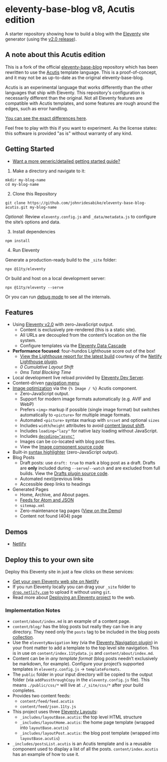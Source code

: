 # eleventy-base-blog v8, Acutis edition

A starter repository showing how to build a blog with the [Eleventy](https://www.11ty.dev/) site generator (using the [v2.0 release](https://www.11ty.dev/blog/eleventy-v2/)).

## A note about this Acutis edition

This is a fork of the official [eleventy-base-blog] repository which has been
rewritten to use the [Acutis] template language. This is a proof-of-concept, and
it may not be as up-to-date as the original eleventy-base-blog.

[eleventy-base-blog]: https://github.com/11ty/eleventy-base-blog
[acutis]: https://johnridesa.bike/acutis/

Acutis is an experimental language that works differently than the other
languages that ship with Eleventy. This repository's configuration is
necessarily different than the original. Not all Eleventy features are
compatible with Acutis templates, and some features are rough around the edges,
such as error handling.

[You can see the exact differences here](https://github.com/11ty/eleventy-base-blog/compare/main...johnridesabike:eleventy-base-blog-acutis:main).

Feel free to play with this if you want to experiment. As the license states:
this software is provided "as is" without warranty of any kind.

## Getting Started

* [Want a more generic/detailed getting started guide?](https://www.11ty.dev/docs/getting-started/)

1. Make a directory and navigate to it:

```
mkdir my-blog-name
cd my-blog-name
```

2. Clone this Repository

```
git clone https://github.com/johnridesabike/eleventy-base-blog-acutis.git my-blog-name
```

_Optional:_ Review `eleventy.config.js` and `_data/metadata.js` to configure the site’s options and data.

3. Install dependencies

```
npm install
```

4. Run Eleventy

Generate a production-ready build to the `_site` folder:

```
npx @11ty/eleventy
```

Or build and host on a local development server:

```
npx @11ty/eleventy --serve
```

Or you can run [debug mode](https://www.11ty.dev/docs/debugging/) to see all the internals.

## Features

- Using [Eleventy v2.0](https://www.11ty.dev/blog/eleventy-v2/) with zero-JavaScript output.
	- Content is exclusively pre-rendered (this is a static site).
	- All URLs are decoupled from the content’s location on the file system.
	- Configure templates via the [Eleventy Data Cascade](https://www.11ty.dev/docs/data-cascade/)
- **Performance focused**: four-hundos Lighthouse score out of the box!
	- [View the Lighthouse report for the latest build](https://eleventy-base-blog-acutis.netlify.app/reports/lighthouse/) courtesy of the [Netlify Lighthouse plugin](https://github.com/netlify/netlify-plugin-lighthouse).
	- _0 Cumulative Layout Shift_
	- _0ms Total Blocking Time_
- Local development live reload provided by [Eleventy Dev Server](https://www.11ty.dev/docs/dev-server/).
- Content-driven [navigation menu](https://www.11ty.dev/docs/plugins/navigation/)
- [Image optimization](https://www.11ty.dev/docs/plugins/image/) via the `{% Image / %}` Acutis component.
	- Zero-JavaScript output.
	- Support for modern image formats automatically (e.g. AVIF and WebP)
	- Prefers `<img>` markup if possible (single image format) but switches automatically to `<picture>` for multiple image formats.
	- Automated `<picture>` syntax markup with `srcset` and optional `sizes`
	- Includes `width`/`height` attributes to avoid [content layout shift](https://web.dev/cls/).
	- Includes `loading="lazy"` for native lazy loading without JavaScript.
	- Includes [`decoding="async"`](https://developer.mozilla.org/en-US/docs/Web/API/HTMLImageElement/decoding)
	- Images can be co-located with blog post files.
	- View the [Image component source code](https://github.com/johnridesabike/eleventy-base-blog-acutis/blob/main/eleventy.config.acutisComponents.js)
- Built-in [syntax highlighter](https://www.11ty.dev/docs/plugins/syntaxhighlight/) (zero-JavaScript output).
- Blog Posts
	- Draft posts: use `draft: true` to mark a blog post as a draft. Drafts are **only** included during `--serve`/`--watch` and are excluded from full builds. View the [Drafts plugin source code](https://github.com/johnridesabike/eleventy-base-blog-acutis/blob/main/eleventy.config.drafts.js).
	- Automated next/previous links
	- Accessible deep links to headings
- Generated Pages
	- Home, Archive, and About pages.
	- [Feeds for Atom and JSON](https://www.11ty.dev/docs/plugins/rss/)
	- `sitemap.xml`
	- Zero-maintenance tag pages ([View on the Demo](https://eleventy-base-blog-acutis.netlify.app/tags/))
	- Content not found (404) page

## Demos

- [Netlify](https://eleventy-base-blog-acutis.netlify.com/)

## Deploy this to your own site

Deploy this Eleventy site in just a few clicks on these services:

- [Get your own Eleventy web site on Netlify](https://app.netlify.com/start/deploy?repository=https://github.com/johnridesabike/eleventy-base-blog-acutis)
- If you run Eleventy locally you can drag your `_site` folder to [`drop.netlify.com`](https://drop.netlify.com/) to upload it without using `git`.
- Read more about [Deploying an Eleventy project](https://www.11ty.dev/docs/deployment/) to the web.

### Implementation Notes

- `content/about/index.md` is an example of a content page.
- `content/blog/` has the blog posts but really they can live in any directory. They need only the `posts` tag to be included in the blog posts [collection](https://www.11ty.dev/docs/collections/).
- Use the `eleventyNavigation` key (via the [Eleventy Navigation plugin](https://www.11ty.dev/docs/plugins/navigation/)) in your front matter to add a template to the top level site navigation. This is in use on `content/index.11tydata.js` and `content/about/index.md`.
- Content can be in _any template format_ (blog posts needn’t exclusively be markdown, for example). Configure your project’s supported templates in `eleventy.config.js` -> `templateFormats`.
- The `public` folder in your input directory will be copied to the output folder (via `addPassthroughCopy` in the `eleventy.config.js` file). This means `./public/css/*` will live at `./_site/css/*` after your build completes.
- Provides two content feeds:
	- `content/feed/feed.acutis`
	- `content/feed/json.11ty.js`
- This project uses three [Eleventy Layouts](https://www.11ty.dev/docs/layouts/):
	- `_includes/layoutBase.acutis`: the top level HTML structure
	- `_includes/layoutHome.acutis`: the home page template (wrapped into `layoutBase.acutis`)
	- `_includes/layoutPost.acutis`: the blog post template (wrapped into `layoutBase.acutis`)
- `_includes/postsList.acutis` is an Acutis template and is a reusable component used to display a list of all the posts. `content/index.acutis` has an example of how to use it.
